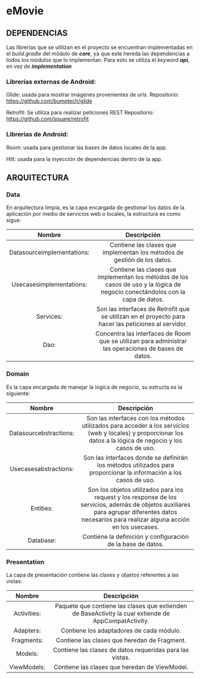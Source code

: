 # eMovie

## DEPENDENCIAS
Las librerías que se utilizan en el proyecto se encuentran implementadas en el *build.gradle* del módulo de ***core***, ya que este hereda las dependencias a todos los módulos que lo implementan. Para esto se utiliza el *keyword* ***api***, en vez de ***implementation*** 

### Librerías externas de Android:
Glide: usada para mostrar imágenes provenientes de urls. 
Repositorio: https://github.com/bumptech/glide

Retrofit: Se utiliza para realizar peticiones REST
Repositorio: https://github.com/square/retrofit

### Librerías de Android:
Room: usada para gestionar las bases de datos locales de la app.

Hilt: usada para la inyección de dependencias dentro de la app.

## ARQUITECTURA
### Data
En arquitectura limpia, es la capa encargada de gestionar los datos de la aplicación por medio de servicios web o locales, la estructura es como sigue:

|Nombre|Descripción|
|:-:|:-:|
|Datasourceimplementations: | Contiene las clases que implementan los métodos de gestión de los datos.|
|Usecasesimplementations: |Contiene las clases que implementan los métodos de los casos de uso y la lógica de negocio conectándolos con la capa de datos. |
|Services: | Son las interfaces de Retrofit que se utilizan en el proyecto para hacer las peticiones al servidor. |
|Dao: | Concentra las interfaces de Room que se utilizan para administrar las operaciones de bases de datos. |

### Domain
Es la capa encargada de manejar la lógica de negocio, su estructa es la siguiente:

|Nombre|Descripción|
|:-:|:-:|
|Datasourcebstractions: | Son las interfaces con los métodos utilizados para acceder a los servicios (web y locales) y proporcionar los datos a la lógica de negocio y los casos de uso. |
|Usecasesabstractions: | Son las interfaces donde se definirán los métodos utilizados para proporcionar la información a los casos de uso. |
|Entities: | Son los objetos utilizados para los request y los response de los servicios, además de objetos auxiliares para agrupar diferentes datos necesarios para realizar alguna acción en los usecases. |
|Database: | Contiene la definición y configuración de la base de datos. |

### Presentation
La capa de presentación contiene las clases y objetos referentes a las vistas:

|Nombre|Descripción|
|:-:|:-:|
|Activities: |Paquete que contiene las clases que extienden de BaseActivity la cual extiende de AppCompatActivity.|
|Adapters: |Contiene los adaptadores de cada módulo.|
|Fragments: |Contiene las clases que heredan de Fragment.|
|Models: |Contiene las clases de datos requeridas para las vistas.|
|ViewModels: | Contiene las clases que heredan de ViewModel.
